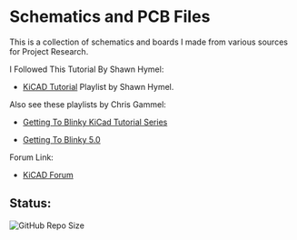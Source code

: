 # Schematics and PCB Files

This is a collection of schematics and boards I made from various sources for Project Research.

I Followed This Tutorial By Shawn Hymel:

- [KiCAD Tutorial](https://www.youtube.com/playlist?list=PLEBQazB0HUyR24ckSZ5u05TZHV9khgA1O) Playlist by Shawn Hymel.

Also see these playlists by Chris Gammel: 

 - [Getting To Blinky KiCad Tutorial Series](https://www.youtube.com/watch?v=iTyi3RvNoB0&list=PLy2022BX6Esr6yxwDzhqYZyuuenJE2s5B)

 - [Getting To Blinky 5.0](https://www.youtube.com/watch?v=BVhWh3AsXQs&list=PLy2022BX6EspFAKBCgRuEuzapuz_4aJCn)

Forum Link:

 - [KiCAD Forum](https://forum.kicad.info/)

## Status:

![GitHub Repo Size](https://img.shields.io/github/repo-size/ADolbyB/schematics-pcbs?label=Repo%20Size&logo=Github)
